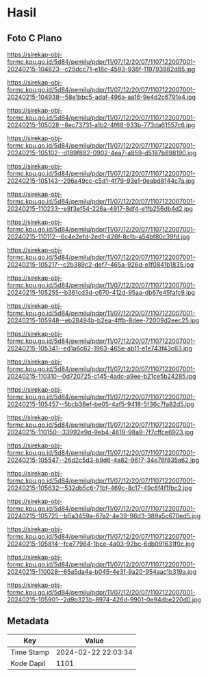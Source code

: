 # Hasil

## Foto C Plano

https://sirekap-obj-formc.kpu.go.id/5d84/pemilu/pdpr/11/07/12/20/07/1107122007001-20240215-104823--c25dcc71-e18c-4593-938f-119793982d85.jpg

https://sirekap-obj-formc.kpu.go.id/5d84/pemilu/pdpr/11/07/12/20/07/1107122007001-20240215-104938--58e1bbc5-adaf-496a-aa16-9e4d2c6791e4.jpg

https://sirekap-obj-formc.kpu.go.id/5d84/pemilu/pdpr/11/07/12/20/07/1107122007001-20240215-105028--8ec73731-a1b2-4f68-933b-773da61557c6.jpg

https://sirekap-obj-formc.kpu.go.id/5d84/pemilu/pdpr/11/07/12/20/07/1107122007001-20240215-105102--d189f882-0902-4ea7-a859-d5187b898190.jpg

https://sirekap-obj-formc.kpu.go.id/5d84/pemilu/pdpr/11/07/12/20/07/1107122007001-20240215-105143--296a49cc-c5d1-4f79-93e1-0eabd8144c7a.jpg

https://sirekap-obj-formc.kpu.go.id/5d84/pemilu/pdpr/11/07/12/20/07/1107122007001-20240215-110233--e8f3ef54-226a-4917-8df4-e1fb256db4d2.jpg

https://sirekap-obj-formc.kpu.go.id/5d84/pemilu/pdpr/11/07/12/20/07/1107122007001-20240215-110112--6c4e2efd-2ed1-426f-8cfb-a54bf80c39fd.jpg

https://sirekap-obj-formc.kpu.go.id/5d84/pemilu/pdpr/11/07/12/20/07/1107122007001-20240215-105217--c2b389c2-def7-465a-926d-e1f0841b1835.jpg

https://sirekap-obj-formc.kpu.go.id/5d84/pemilu/pdpr/11/07/12/20/07/1107122007001-20240215-105255--b361cd3d-c670-412d-95aa-db67e45fafc9.jpg

https://sirekap-obj-formc.kpu.go.id/5d84/pemilu/pdpr/11/07/12/20/07/1107122007001-20240215-105948--eb28494b-b2ea-4ffb-8dee-72009d2eec25.jpg

https://sirekap-obj-formc.kpu.go.id/5d84/pemilu/pdpr/11/07/12/20/07/1107122007001-20240215-105341--ed1a6c62-1963-465e-ab11-e1e743f43c63.jpg

https://sirekap-obj-formc.kpu.go.id/5d84/pemilu/pdpr/11/07/12/20/07/1107122007001-20240215-110310--0d720725-c145-4adc-a9ee-b21ce5b24285.jpg

https://sirekap-obj-formc.kpu.go.id/5d84/pemilu/pdpr/11/07/12/20/07/1107122007001-20240215-105457--5bcb38ef-be05-4af5-9418-5f36c7fa82d5.jpg

https://sirekap-obj-formc.kpu.go.id/5d84/pemilu/pdpr/11/07/12/20/07/1107122007001-20240215-110150--33992e9d-9eb4-4619-98a9-7f7cffce6923.jpg

https://sirekap-obj-formc.kpu.go.id/5d84/pemilu/pdpr/11/07/12/20/07/1107122007001-20240215-105547--26d2c5d3-b9d6-4a82-9617-34e76f835a62.jpg

https://sirekap-obj-formc.kpu.go.id/5d84/pemilu/pdpr/11/07/12/20/07/1107122007001-20240215-105632--532db5c6-71bf-469c-8c17-49c6f4f1fbc2.jpg

https://sirekap-obj-formc.kpu.go.id/5d84/pemilu/pdpr/11/07/12/20/07/1107122007001-20240215-105725--b5a3459a-67a2-4e39-96d3-389a5c670ed5.jpg

https://sirekap-obj-formc.kpu.go.id/5d84/pemilu/pdpr/11/07/12/20/07/1107122007001-20240215-105814--fce77984-1bce-4a03-92bc-6db091631f0c.jpg

https://sirekap-obj-formc.kpu.go.id/5d84/pemilu/pdpr/11/07/12/20/07/1107122007001-20240215-110028--65a5da4a-b045-4e3f-9a20-954aac1b319a.jpg

https://sirekap-obj-formc.kpu.go.id/5d84/pemilu/pdpr/11/07/12/20/07/1107122007001-20240215-105901--2d9b323b-8974-426d-9901-0e94dbe220d0.jpg


## Metadata

| Key        | Value               |
| ---------- | ------------------- |
| Time Stamp | 2024-02-22 22:03:34 |
| Kode Dapil | 1101                |



